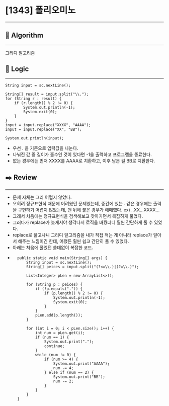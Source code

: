 # [1343] 폴리오미노

---

## 📌 **Algorithm**

---

그리디 알고리즘

## 📍 **Logic**

---

```
String input = sc.nextLine();

String[] result = input.split("\\.");
for (String r : result) {
    if (r.length() % 2 != 0) {
        System.out.println(-1);
        System.exit(0);
    }
}
input = input.replace("XXXX", "AAAA");
input = input.replace("XX", "BB");

System.out.println(input);
```

- 우선 . 을 기준으로 입력값을 나눈다.
- 나눠진 값 중 길이가 홀수인 것이 있다면 -1을 출력하고 프로그램을 종료한다.
- 없는 경우에는 먼저 XXXX를 AAAA로 치환하고, 이후 남은 걸 BB로 치환한다.

## ✒️ **Review**

---

- 문제 자체는 그리 어렵지 않았다.
- 오히려 정규표현식 때문에 어려웠던 문제였는데, 중간에 있는 . 같은 경우에는 출력을 구현하기 어렵지 않았는데, 맨 뒤에 붙은 경우가 애매했다. ex) ..XX…XXXX…
- 그래서 처음에는 정규표현식을 검색해보고 찾아가면서 복잡하게 풀었다.
- 그러다가 replace가 늦게서야 생각나서 로직을 바꿨더니 훨씬 간단하게 풀 수 있었다.
- replace로 풀고나니 그리디 알고리즘을 내가 직접 적는 게 아니라 replace가 알아서 해주는 느낌이긴 한데, 어쨌든 훨씬 쉽고 간단히 풀 수 있었다.
- 아래는 처음에 풀었던 쓸데없이 복잡한 코드.
- ```
    public static void main(String[] args) {
        String input = sc.nextLine();
        String[] peices = input.split("(?<=\\.)|(?=\\.)");

        List<Integer> pLen = new ArrayList<>();

        for (String p : peices) {
            if (!p.equals(".")) {
                if (p.length() % 2 != 0) {
                    System.out.println(-1);
                    System.exit(0);
                }
            }
            pLen.add(p.length());
        }

        for (int i = 0; i < pLen.size(); i++) {
            int num = pLen.get(i);
            if (num == 1) {
                System.out.print(".");
                continue;
            }
            while (num != 0) {
                if (num >= 4) {
                    System.out.print("AAAA");
                    num -= 4;
                } else if (num == 2) {
                    System.out.print("BB");
                    num -= 2;
                }
            }
        }
    }
```